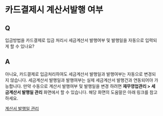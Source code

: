 # 카드결제시 계산서발행 여부

## Q

입금방법을 카드결제로 입금 처리시 세금계산서 발행여부 및 발행일을 자동으로 입력되게 할 수 있나요?

## A

아니요, 카드결제로 입금처리하여도 세금계산서 발행일과 발행여부는 자동으로 변경되지 않습니다. 세금계산서 발행일과 발행여부는 실제 세금계산서 발행건과 연동되어야 가능합니다. 만약 수동으로 계산서 발행여부 및 발행일을 변경 하려면 **재무영업관리 &gt; 세금계산서 발행일 관리** 화면에서 할 수 있습니다. 해당 화면의 도움말은 아래 링크를 참고하세요.

[계산서 발행일 관리](https://github.com/wooritech/ilab-user-manual/tree/ccd67ba3c673210c7b8ed25f93692c7b2dd1afa3/자주하는질문/006재무영업관리/계산서%20발행일%20관리.md)

